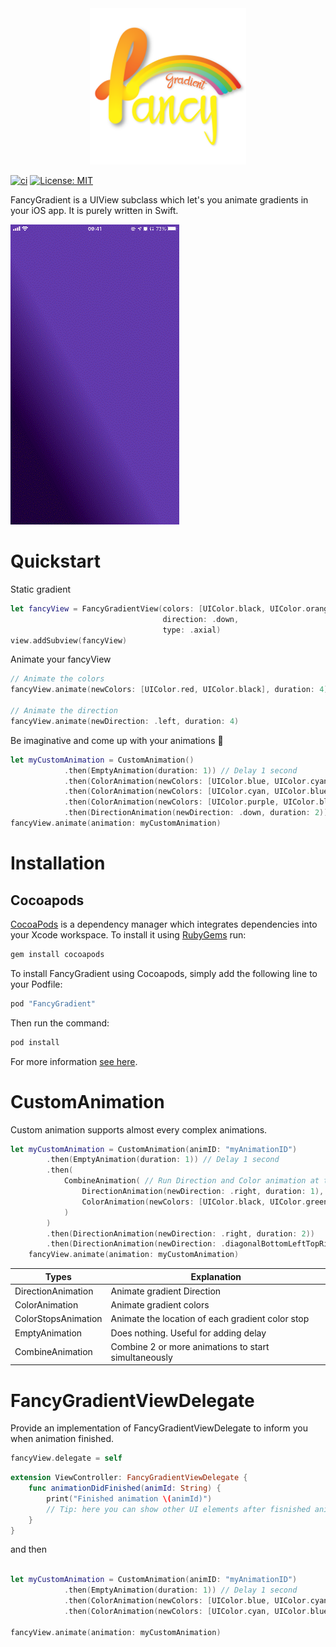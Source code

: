 <div align="center">
    <img height=250px src="icon.png" alt="Fancy-gradient Logo">
</div>

[![ci](https://github.com/Nikoloutsos/fancy-gradient/actions/workflows/ci.yml/badge.svg)](https://github.com/Nikoloutsos/fancy-gradient/actions/workflows/ci.yml)
[![License: MIT](https://img.shields.io/badge/License-MIT-yellow.svg)](https://opensource.org/licenses/MIT)

FancyGradient is a UIView subclass which let's you animate gradients in your iOS app. It is purely written in Swift.

![Example](/docs/demoFancyGradient.gif)


# Quickstart

Static gradient
```swift
let fancyView = FancyGradientView(colors: [UIColor.black, UIColor.orange],
                                  direction: .down,
                                  type: .axial)
view.addSubview(fancyView)
```

Animate your fancyView
```swift
// Animate the colors
fancyView.animate(newColors: [UIColor.red, UIColor.black], duration: 4)

// Animate the direction
fancyView.animate(newDirection: .left, duration: 4)
```

Be imaginative and come up with your animations 🌈
```swift
let myCustomAnimation = CustomAnimation()
            .then(EmptyAnimation(duration: 1)) // Delay 1 second
            .then(ColorAnimation(newColors: [UIColor.blue, UIColor.cyan], duration: 3)) // Color animation
            .then(ColorAnimation(newColors: [UIColor.cyan, UIColor.blue], duration: 3)) // Another color animation after previous finished
            .then(ColorAnimation(newColors: [UIColor.purple, UIColor.blue, UIColor.black], duration: 3))
            .then(DirectionAnimation(newDirection: .down, duration: 2))
fancyView.animate(animation: myCustomAnimation)
```


# Installation

## Cocoapods


[CocoaPods](http://cocoapods.org) is a dependency manager which integrates dependencies into your Xcode workspace. To install it using [RubyGems](https://rubygems.org/) run:

```bash
gem install cocoapods
```

To install FancyGradient using Cocoapods, simply add the following line to your Podfile:

```ruby
pod "FancyGradient"
```

Then run the command:

```bash
pod install
```

For more information [see here](https://cocoapods.org/#getstarted).

# CustomAnimation
Custom animation supports almost every complex animations.

```swift
let myCustomAnimation = CustomAnimation(animID: "myAnimationID")
        .then(EmptyAnimation(duration: 1)) // Delay 1 second
        .then(
            CombineAnimation( // Run Direction and Color animation at the same time.(combine them)
                DirectionAnimation(newDirection: .right, duration: 1),
                ColorAnimation(newColors: [UIColor.black, UIColor.green], duration: 3)
            )
        )
        .then(DirectionAnimation(newDirection: .right, duration: 2))
        .then(DirectionAnimation(newDirection: .diagonalBottomLeftTopRight, duration: 2))
    fancyView.animate(animation: myCustomAnimation)
```

| Types  | Explanation |
| ------------- | ------------- |
| DirectionAnimation  | Animate gradient Direction |
| ColorAnimation  | Animate gradient colors |
| ColorStopsAnimation  | Animate the location of each gradient color stop|
| EmptyAnimation  | Does nothing. Useful for adding delay |
| CombineAnimation  | Combine 2 or more animations to start simultaneously |



# FancyGradientViewDelegate
Provide an implementation of FancyGradientViewDelegate to inform you when animation finished.

```swift
fancyView.delegate = self
```

```swift
extension ViewController: FancyGradientViewDelegate {
    func animationDidFinished(animId: String) {
        print("Finished animation \(animId)")
        // Tip: here you can show other UI elements after fisnished animation.
    }
}
```


and then
```swift

let myCustomAnimation = CustomAnimation(animID: "myAnimationID")
            .then(EmptyAnimation(duration: 1)) // Delay 1 second
            .then(ColorAnimation(newColors: [UIColor.blue, UIColor.cyan], duration: 3)) // Color animation after the delay
            .then(ColorAnimation(newColors: [UIColor.cyan, UIColor.blue], duration: 3)) // Another color animation after previous finished
            
fancyView.animate(animation: myCustomAnimation)
```
